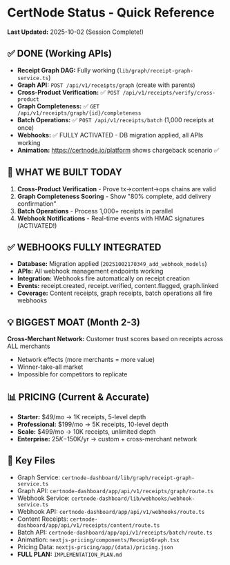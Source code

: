 # CertNode Status - Quick Reference
**Last Updated:** 2025-10-02 (Session Complete!)

## ✅ DONE (Working APIs)
- **Receipt Graph DAG:** Fully working (`lib/graph/receipt-graph-service.ts`)
- **Graph API:** `POST /api/v1/receipts/graph` (create with parents)
- **Cross-Product Verification:** ✅ `POST /api/v1/receipts/verify/cross-product`
- **Graph Completeness:** ✅ `GET /api/v1/receipts/graph/{id}/completeness`
- **Batch Operations:** ✅ `POST /api/v1/receipts/batch` (1,000 receipts at once)
- **Webhooks:** ✅ FULLY ACTIVATED - DB migration applied, all APIs working
- **Animation:** https://certnode.io/platform shows chargeback scenario ✅

## 🎉 WHAT WE BUILT TODAY
1. **Cross-Product Verification** - Prove tx→content→ops chains are valid
2. **Graph Completeness Scoring** - Show "80% complete, add delivery confirmation"
3. **Batch Operations** - Process 1,000+ receipts in parallel
4. **Webhook Notifications** - Real-time events with HMAC signatures (ACTIVATED!)

## ✅ WEBHOOKS FULLY INTEGRATED
- **Database:** Migration applied (`20251002170349_add_webhook_models`)
- **APIs:** All webhook management endpoints working
- **Integration:** Webhooks fire automatically on receipt creation
- **Events:** receipt.created, receipt.verified, content.flagged, graph.linked
- **Coverage:** Content receipts, graph receipts, batch operations all fire webhooks

## 💡 BIGGEST MOAT (Month 2-3)
**Cross-Merchant Network:** Customer trust scores based on receipts across ALL merchants
- Network effects (more merchants = more value)
- Winner-take-all market
- Impossible for competitors to replicate

## 📊 PRICING (Current & Accurate)
- **Starter:** $49/mo → 1K receipts, 5-level depth
- **Professional:** $199/mo → 5K receipts, 10-level depth
- **Scale:** $499/mo → 10K receipts, unlimited depth
- **Enterprise:** $25K-$150K/yr → custom + cross-merchant network

## 🔗 Key Files
- Graph Service: `certnode-dashboard/lib/graph/receipt-graph-service.ts`
- Graph API: `certnode-dashboard/app/api/v1/receipts/graph/route.ts`
- Webhook Service: `certnode-dashboard/lib/webhooks/webhook-service.ts`
- Webhook API: `certnode-dashboard/app/api/v1/webhooks/route.ts`
- Content Receipts: `certnode-dashboard/app/api/v1/receipts/content/route.ts`
- Batch API: `certnode-dashboard/app/api/v1/receipts/batch/route.ts`
- Animation: `nextjs-pricing/components/ReceiptGraph.tsx`
- Pricing Data: `nextjs-pricing/app/(data)/pricing.json`
- **FULL PLAN:** `IMPLEMENTATION_PLAN.md`
